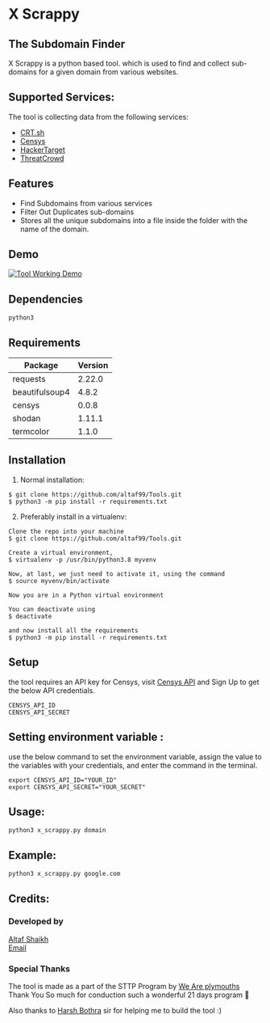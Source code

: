# X Scrappy

## The Subdomain Finder

X Scrappy is a python based tool. which is used to find and collect sub-domains for a given domain from various websites.

## Supported Services:
The tool is collecting data from the following services:
* [CRT.sh](https://crt.sh/)
* [Censys](https://censys.io/)
* [HackerTarget](https://hackertarget.com/)
* [ThreatCrowd](https://www.threatcrowd.org/)

## Features
 * Find Subdomains from various services
 * Filter Out Duplicates sub-domains
 * Stores all the unique subdomains into a file inside the folder with the name of the domain.

## Demo
[![Tool Working Demo](https://img.youtube.com/vi/4thNDNLRat0/0.jpg)](https://www.youtube.com/watch?v=4thNDNLRat0)

## Dependencies
`python3`

## Requirements

|Package|Version|
|---|---|
|requests|2.22.0|
|beautifulsoup4|4.8.2|
|censys|0.0.8|
|shodan|1.11.1|
|termcolor|1.1.0|

## Installation

1. Normal installation:
```
$ git clone https://github.com/altaf99/Tools.git
$ python3 -m pip install -r requirements.txt
```

2. Preferably install in a virtualenv:
```
Clone the repo into your machine
$ git clone https://github.com/altaf99/Tools.git

Create a virtual environment,
$ virtualenv -p /usr/bin/python3.8 myvenv

Now, at last, we just need to activate it, using the command
$ source myvenv/bin/activate

Now you are in a Python virtual environment

You can deactivate using
$ deactivate

and now install all the requirements
$ python3 -m pip install -r requirements.txt

```

## Setup
the tool requires an API key for Censys,
visit [Censys API](https://censys.io/api) and Sign Up to get the below API credentials.
```
CENSYS_API_ID
CENSYS_API_SECRET
```
## Setting environment variable :
use the below command to set the environment variable, assign the value to the variables with your credentials, and enter the command in the terminal.
```
export CENSYS_API_ID="YOUR_ID"
export CENSYS_API_SECRET="YOUR_SECRET"
```

## Usage:
```
python3 x_scrappy.py domain
```

## Example:
```
python3 x_scrappy.py google.com
```
## Credits:

### Developed by
[Altaf Shaikh](https://github.com/altaf99)<br>
[Email](mailto:iamaltafshaikh@gmail.com)

### Special Thanks
The tool is made as a part of the STTP Program by [We Are plymouths](https://github.com/wap-plymouths)<br>
Thank You So much for conduction such a wonderful 21 days program :100: 

Also thanks to [Harsh Bothra](https://github.com/harsh-bothra) sir for helping me to build the tool :)
